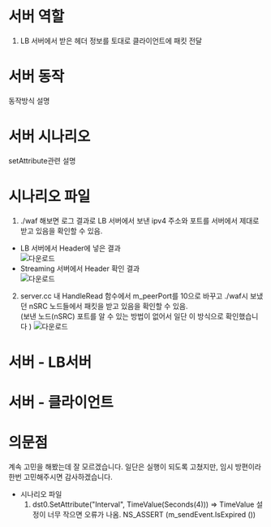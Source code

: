 # 서버 역할
1. LB 서버에서 받은 헤더 정보를 토대로 클라이언트에 패킷 전달

# 서버 동작
동작방식 설명

# 서버 시나리오
setAttribute관련 설명

# 시나리오 파일
1. ./waf 해보면 로그 결과로 LB 서버에서 보낸 ipv4 주소와 포트를 서버에서 제대로 받고 있음을 확인할 수 있음.
  - LB 서버에서 Header에 넣은 결과<br/>
  ![다운로드](https://user-images.githubusercontent.com/43779340/170795478-23d0f096-3ed9-465c-903f-d549b5a24275.png)
  - Streaming 서버에서 Header 확인 결과<br/>
  ![다운로드](https://user-images.githubusercontent.com/43779340/170795654-3d2ae777-0a5c-4337-9ed5-70737613255d.png)

2. server.cc 내 HandleRead 함수에서 m_peerPort를 10으로 바꾸고 ./waf시 보냈던 nSRC 노드들에서 패킷을 받고 있음을 확인할 수 있음. <br/>
  (보낸 노드(nSRC) 포트를 알 수 있는 방법이 없어서 일단 이 방식으로 확인했습니다 )
  ![다운로드](https://user-images.githubusercontent.com/43779340/170795894-74d9ac52-87fa-4037-9e13-dbcb87cd2b6e.png)

# 서버 - LB서버

# 서버 - 클라이언트


# 의문점 
계속 고민을 해봤는데 잘 모르겠습니다. 일단은 실행이 되도록 고쳤지만, 임시 방편이라 한번 고민해주시면 감사하겠습니다. 
- 시나리오 파일
  1. dst0.SetAttribute("Interval", TimeValue(Seconds(4))) => TimeValue 설정이 너무 작으면 오류가 나옴. NS_ASSERT (m_sendEvent.IsExpired ())
